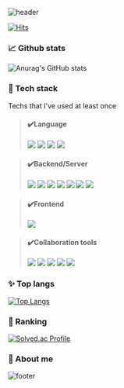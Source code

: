 <!-- - 👋 Hi, I’m @iamsoojung
- 👀 I’m interested in ...
- 🌱 I’m currently learning ...
- 💞️ I’m looking to collaborate on ...
- 📫 How to reach me ...
 -->
<!---
iamsoojung/iamsoojung is a ✨ special ✨ repository because its `README.md` (this file) appears on your GitHub profile.
You can click the Preview link to take a look at your changes.
--->

![header](https://capsule-render.vercel.app/api?type=waving&color=edacb1&height=280&section=header&text=hello👋🏻&fontSize=90&animation=twinkling)

[![Hits](https://hits.seeyoufarm.com/api/count/incr/badge.svg?url=https%3A%2F%2Fgithub.com%2Fiamsoojung&count_bg=%2379C83D&title_bg=%23000000&icon=github.svg&icon_color=%23FFFFFF&title=hits&edge_flat=false)](https://hits.seeyoufarm.com)

### 📈 Github stats
![Anurag's GitHub stats](https://github-readme-stats.vercel.app/api?username=iamsoojung&count_private=true&show_icons=true&theme=dracula)
<br/>

### 🔨 Tech stack
Techs that I've used at least once
> #### ✔️Language
> <img src="https://img.shields.io/badge/c-A8B9CC?style=for-the-badge&logo=c&logoColor=white">
> <img src="https://img.shields.io/badge/java-007396?style=for-the-badge&logo=OpenJDK&logoColor=white">
> <img src="https://img.shields.io/badge/python-3776AB?style=for-the-badge&logo=python&logoColor=white"> 
> <img src="https://img.shields.io/badge/javascript-F7DF1E?style=for-the-badge&logo=javascript&logoColor=black"><br>

> #### ✔️Backend/Server
> <img src="https://img.shields.io/badge/SpringBoot-6DB33F?style=for-the-badge&logo=Spring&logoColor=white">
> <img src="https://img.shields.io/badge/django-092E20?style=for-the-badge&logo=django&logoColor=white">
> <img src="https://img.shields.io/badge/node.js-339933?style=for-the-badge&logo=Node.js&logoColor=white">
> <img src="https://img.shields.io/badge/mysql-4479A1?style=for-the-badge&logo=mysql&logoColor=white"> 
> <img src="https://img.shields.io/badge/postgresql-4169E1?style=for-the-badge&logo=postgresql&logoColor=white"> 
> <img src="https://img.shields.io/badge/Docker-2496ED?style=for-the-badge&logo=Docker&logoColor=white"/>
> <img src="https://img.shields.io/badge/Amazon AWS-232F3E?style=for-the-badge&logo=amazonaws&logoColor=white"/><br>

> #### ✔️Frontend
> <img src="https://img.shields.io/badge/vue.js-4FC08D?style=for-the-badge&logo=vue.js&logoColor=white"><br>

> #### ✔️Collaboration tools
> <img src="https://img.shields.io/badge/github-181717?style=for-the-badge&logo=github&logoColor=white">
> <img src="https://img.shields.io/badge/git-F05032?style=for-the-badge&logo=git&logoColor=white">
> <img src="https://img.shields.io/badge/notion-000000?style=for-the-badge&logo=notion&logoColor=white">
> <img src="https://img.shields.io/badge/slack-4A154B?style=for-the-badge&logo=slack&logoColor=white">
> <img src="https://img.shields.io/badge/jira-0052CC?style=for-the-badge&logo=jira&logoColor=white"><br>

<!--- > #### ✔️OS
> <img src="https://img.shields.io/badge/Windows-0078D6?style=for-the-badge&logo=windows&logoColor=white">
> <img src="https://img.shields.io/badge/linux-FCC624?style=for-the-badge&logo=linux&logoColor=white"> 
<br/>
--->

### ✨ Top langs
[![Top Langs](https://github-readme-stats.vercel.app/api/top-langs/?username=iamsoojung&layout=compact)](https://github.com/iamsoojung/iamsoojung)
<br/>

### 🥈 Ranking
[![Solved.ac Profile](http://mazassumnida.wtf/api/v2/generate_badge?boj=kim01)](https://solved.ac/kim01/)

### 📮 About me

![footer](https://capsule-render.vercel.app/api?type=waving&color=FFF978&height=200&section=footer&text=thank%20you!😸&fontSize=90&animation=twinkling)
